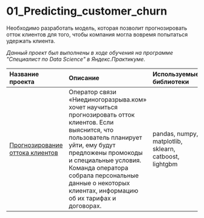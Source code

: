 # 01_Predicting_customer_churn

Необходимо разработать модель, которая позволит прогнозировать отток клиентов для того, чтобы компания могла вовремя попытаться удержать клиента.

*Данный проект был выполнены в ходе обучения на программе "Специалист по Data Science" в Яндекс.Практикуме.*

| Название проекта           | Описание           | Используемые библиотеки                     |
| :------------------- | :--------------------- |:---------------------------|
| [Прогнозирование оттока клиентов](https://github.com/vkslv/Yandex_Practicum/blob/main/01_Predicting_customer_churn/%D0%9F%D1%80%D0%BE%D0%B3%D0%BD%D0%BE%D0%B7%D0%B8%D1%80%D0%BE%D0%B2%D0%B0%D0%BD%D0%B8%D0%B5_%D0%BE%D1%82%D1%82%D0%BE%D0%BA%D0%B0_%D0%BA%D0%BB%D0%B8%D0%B5%D0%BD%D1%82%D0%BE%D0%B2.ipynb) | Оператор связи «Ниединогоразрыва.ком» хочет научиться прогнозировать отток клиентов. Если выяснится, что пользователь планирует уйти, ему будут предложены промокоды и специальные условия. Команда оператора собрала персональные данные о некоторых клиентах, информацию об их тарифах и договорах. | pandas, numpy, matplotlib, sklearn, catboost, lightgbm |
